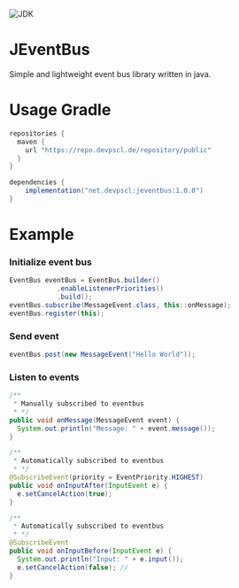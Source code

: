 <img src="https://img.shields.io/static/v1?label=JDK&message=17%2B&color=3495eb&logoColor=white" alt="JDK" />

# JEventBus
Simple and lightweight event bus library written in java.

# Usage Gradle

```groovy
repositories {
  maven {
    url "https://repo.devpscl.de/repository/public"
  }
}

dependencies {
    implementation("net.devpscl:jeventbus:1.0.0")
}
```

# Example

### Initialize event bus
```java
EventBus eventBus = EventBus.builder()
            .enableListenerPriorities()
            .build();
eventBus.subscribe(MessageEvent.class, this::onMessage);
eventBus.register(this);


```

### Send event
```java
eventBus.post(new MessageEvent("Hello World"));
```

### Listen to events
```java
/**
 * Manually subscribed to eventbus
 * */
public void onMessage(MessageEvent event) {
  System.out.println("Message: " + event.message());
}

/**
 * Automatically subscribed to eventbus
 * */
@SubscribeEvent(priority = EventPriority.HIGHEST)
public void onInputAfter(InputEvent e) {
  e.setCancelAction(true);
}

/**
 * Automatically subscribed to eventbus
 * */
@SubscribeEvent
public void onInputBefore(InputEvent e) {
  System.out.println("Input: " + e.input());
  e.setCancelAction(false); //
}
```

